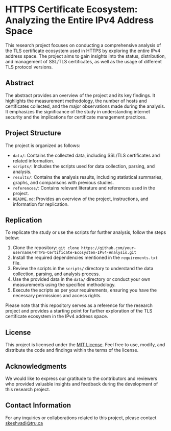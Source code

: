 # HTTPS Certificate Ecosystem: Analyzing the Entire IPv4 Address Space

This research project focuses on conducting a comprehensive analysis of the TLS certificate ecosystem used in HTTPS by exploring the entire IPv4 address space. The project aims to gain insights into the status, distribution, and management of SSL/TLS certificates, as well as the usage of different TLS protocol versions.

## Abstract

The abstract provides an overview of the project and its key findings. It highlights the measurement methodology, the number of hosts and certificates collected, and the major observations made during the analysis. It emphasizes the significance of the study in understanding internet security and the implications for certificate management practices.

## Project Structure

The project is organized as follows:

- `data/`: Contains the collected data, including SSL/TLS certificates and related information.
- `scripts/`: Includes the scripts used for data collection, parsing, and analysis.
- `results/`: Contains the analysis results, including statistical summaries, graphs, and comparisons with previous studies.
- `references/`: Contains relevant literature and references used in the project.
- `README.md`: Provides an overview of the project, instructions, and information for replication.

## Replication

To replicate the study or use the scripts for further analysis, follow the steps below:

1. Clone the repository: `git clone https://github.com/your-username/HTTPS-Certificate-Ecosystem-IPv4-Analysis.git`
2. Install the required dependencies mentioned in the `requirements.txt` file.
3. Review the scripts in the `scripts/` directory to understand the data collection, parsing, and analysis process.
4. Use the provided data in the `data/` directory or conduct your own measurements using the specified methodology.
5. Execute the scripts as per your requirements, ensuring you have the necessary permissions and access rights.

Please note that this repository serves as a reference for the research project and provides a starting point for further exploration of the TLS certificate ecosystem in the IPv4 address space.

## License

This project is licensed under the [MIT License](LICENSE). Feel free to use, modify, and distribute the code and findings within the terms of the license.

## Acknowledgments

We would like to express our gratitude to the contributors and reviewers who provided valuable insights and feedback during the development of this research project.

## Contact Information

For any inquiries or collaborations related to this project, please contact [skeshvadi@tru.ca](mailto:skeshvadi@tru.ca)

